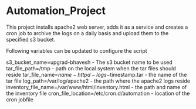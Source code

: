 # Automation_Project
This project installs apache2 web server, adds it as a service and creates a cron job to archive the logs on a daily basis and upload them to the specified s3 bucket.

Following variables can be updated to configure the script

s3_bucket_name=upgrad-bhavesh - The s3 bucket name to be used
tar_file_path=/tmp - path on the local system when the tar files should reside
tar_file_name=$name-httpd-logs-$timestamp.tar - the name of the tar file
log_path=/var/log/apache2 - the path where the apache2 logs reside
inventory_file_name=/var/www/html/inventory.html - the path and name of the inventory file 
cron_file_location=/etc/cron.d/automation - location of the cron jobfile

  